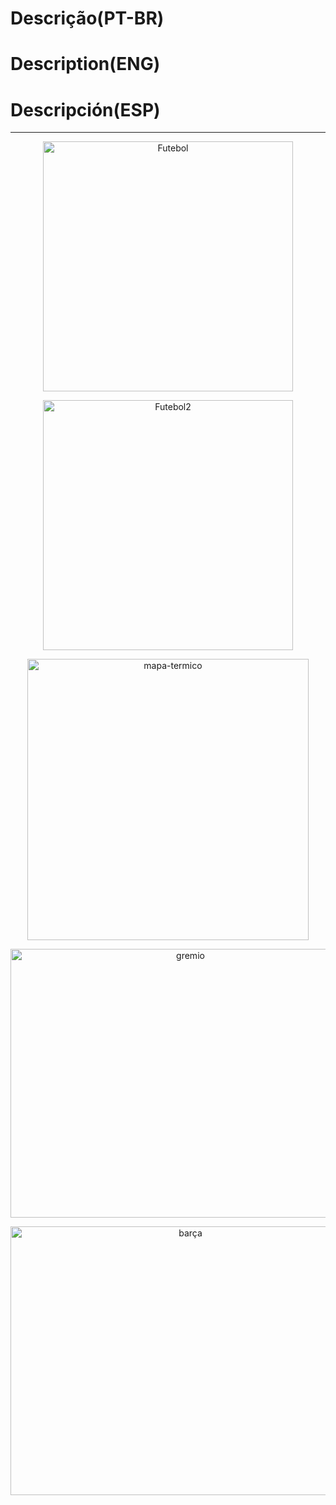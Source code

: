 # Descrição(PT-BR)
# Description(ENG)
# Descripción(ESP)
----------------------------------------------------------------------------------------------------------
<p align="center">   
   <img src="https://github.com/wilmorales21/Scripts/assets/(https://github.com/wilmorales21/Scripts/assets/80546143/5f9527ca-d1be-4541-9277-a3d21cbe9184)" alt="Futebol" height="400">
</p>

<p align="center">   
   <img src="https://github.com/wilmorales21/Scripts/assets/(https://github.com/wilmorales21/Scripts/assets/80546143/c9c9ce21-c513-47df-a3e4-6e4d1d438823)" alt="Futebol2" height="400">
</p>

<p align="center">
   <img src="https://github.com/wilmorales21/Scripts/assets/80546143/a1b04f3f-2dee-4735-a4d4-818f94f1e98d" alt="mapa-termico" height="450">
</p>

<p align="center">
   <img src="https://github.com/wilmorales21/Scripts/assets/80546143/f843a4f5-891e-4f62-8e60-520ed12e2797" alt="gremio" height="430" width="560">
</p>

<p align="center">
   <img src="https://github.com/wilmorales21/Scripts/assets/80546143/c02f3172-0612-4363-9413-65b47a55d8c5" alt="barça" height="430" width="560">
</p>
